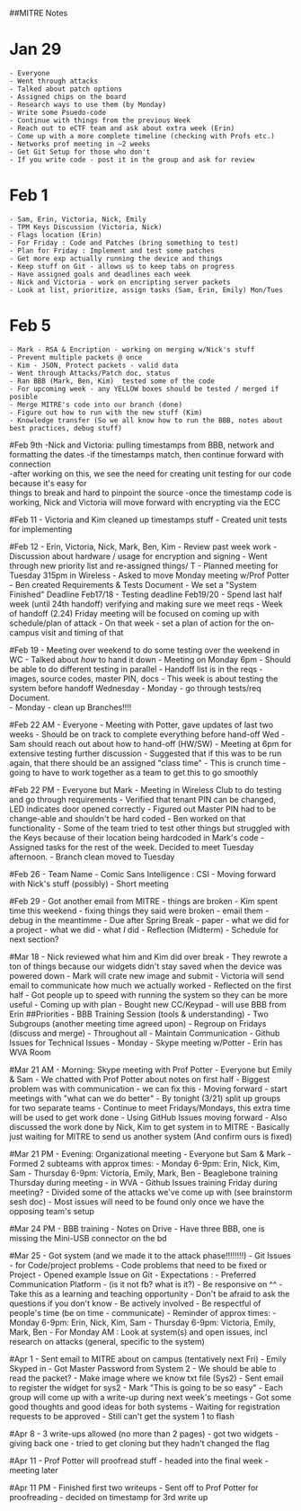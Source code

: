 ##MITRE Notes  

# Jan 29
	- Everyone 
	- Went through attacks
	- Talked about patch options 
	- Assigned chips on the board 
	- Research ways to use them (by Monday)
	- Write some Psuedo-code
	- Continue with things from the previous Week
	- Reach out to eCTF team and ask about extra week (Erin)
	- Come up with a more complete timeline (checking with Profs etc.)
	- Networks prof meeting in ~2 weeks
	- Get Git Setup for those who don't
	- If you write code - post it in the group and ask for review

# Feb 1 
	- Sam, Erin, Victoria, Nick, Emily
	- TPM Keys Discussion (Victoria, Nick)
	- Flags location (Erin)
	- For Friday : Code and Patches (bring something to test)
	- Plan for Friday : Implement and test some patches
	- Get more exp actually running the device and things
	- Keep stuff on Git - allows us to keep tabs on progress
	- Have assigned goals and deadlines each week
	- Nick and Victoria - work on encripting server packets
	- Look at list, prioritize, assign tasks (Sam, Erin, Emily) Mon/Tues

# Feb 5  
	- Mark - RSA & Encription - working on merging w/Nick's stuff 
	- Prevent multiple packets @ once 
	- Kim - JSON, Protect packets - valid data
	- Went through Attacks/Patch doc, status
	- Ran BBB (Mark, Ben, Kim)  tested some of the code
	- For upcoming week - any YELLOW boxes should be tested / merged if posible 
	- Merge MITRE's code into our branch (done)
	- Figure out how to run with the new stuff (Kim)
	- Knowledge transfer (So we all know how to run the BBB, notes about best practices, debug stuff)

#Feb 9th
	-Nick and Victoria: pulling timestamps from BBB, network and formatting the dates 
	-if the timestamps match, then continue forward with connection 		
	-after working on this, we see the need for creating unit testing for our code because it's easy for         
	things to break and hard to pinpoint the source
	-once the timestamp code is working, Nick and Victoria will move forward with encrypting via the ECC   

#Feb 11
	- Victoria and Kim cleaned up timestamps stuff
	- Created unit tests for implementing   

#Feb 12 
	- Erin, Victoria, Nick, Mark, Ben, Kim
	- Review past week work 
	- Discussion about hardware / usage for encryption and signing 
	- Went through new priority list and re-assigned things/ T
	- Planned meeting for Tuesday 315pm  in Wireless
	- Asked to move Monday meeting w/Prof Potter 
	- Ben created Requirements & Tests Document 
	- We set a "System Finished" Deadline Feb17/18 
	- Testing deadline Feb19/20
	- Spend last half week (until 24th handoff) verifying and making sure we meet reqs
	- Week of handoff (2.24) Friday meeting will be focused on coming up with schedule/plan of attack
	- On that week - set a plan of action for the  on-campus visit and timing of that  

#Feb 19
	- Meeting over weekend to do some testing over the weekend in WC
	- Talked about *how* to hand it down 
	- Meeting on Monday 6pm
	- Should be able to do different testing in parallel
	- Handoff list is in the reqs - images, source codes, master PIN, docs
	- This week is about testing the system before handoff Wednesday
	- Monday - go through tests/req Document.  
	- Monday - clean up Branches!!!!  

#Feb 22 AM
	- Everyone 
	- Meeting with Potter, gave updates of last two weeks
	- Should be on track to complete everything before hand-off Wed
	- Sam should reach out about how to hand-off (HW/SW)
	- Meeting at 6pm for extensive testing further discussion
	- Suggested that if this was to be run again, that there should be an assigned "class time"
	- This is crunch time - going to have to work together as a team to get this to go smoothly

#Feb 22 PM
	- Everyone but Mark
	- Meeting in Wireless Club to do testing and go through requirements
	- Verified that tenant PIN can be changed, LED indicates door opened correctly
	- Figured out Master PIN had to be change-able and shouldn't be hard coded 
	- Ben worked on that functionality
	- Some of the team tried to test other things but struggled with the Keys because of their location being hardcoded
	in Mark's code
	- Assigned tasks for the rest of the week.  Decided to meet Tuesday afternoon. 
	- Branch clean moved to Tuesday 
	
#Feb 26
	- Team Name - Comic Sans Intelligence : CSI
	- Moving forward with Nick's stuff (possibly)
	- Short meeting

#Feb 29
	- Got another email from MITRE - things are broken 
	- Kim spent time this weekend - fixing things they said were broken
	- email them - debug in the meantimme
	- Due after Spring Break - paper - what we did for a project - what we did - what *I* did - Reflection (Midterm)
	- Schedule for next section?

#Mar 18
	- Nick reviewed what him and Kim did over break
	- They rewrote a ton of things because our widgets didn't stay saved when the device was powered down
	- Mark will crate new image and submit 
	- Victoria will send email to communicate how much we actually worked
	- Reflected on the first half
	- Got people up to speed with running the system so they can be more useful
	- Coming up with plan 
	- Bought new CC/Keypad - will use BBB from Erin 
	##Priorities 
		- BBB Training Session (tools & understanding)
		- Two Subgroups (another meeting time agreed upon)
		- Regroup on Fridays (discuss and merge)
		- Throughout all - Maintain Communication - Github Issues for Technical Issues 
	- Monday - Skype meeting w/Potter - Erin has WVA Room 
	
#Mar 21 AM
	- Morning: Skype meeting with Prof Potter
	- Everyone but Emily & Sam
	- We chatted with Prof Potter about notes on first half
	- Biggest problem was with communication - we can fix this
	- Moving forward - start meetings with "what can we do better"
	- By tonight (3/21) split up groups for two separate teams
	- Continue to meet Fridays/Mondays, this extra time will be used to get work done
	- Using GitHub Issues moving forward
	- Also discussed the work done by Nick, Kim to get system in to MITRE
	- Basically just waiting for MITRE to send us another system (And confirm ours is fixed)
	
#Mar 21 PM
	- Evening: Organizational meeting
	- Everyone but Sam & Mark
	- Formed 2 subteams with approx times:
		- Monday 6-9pm: Erin, Nick, Kim, Sam
		- Thursday 6-9pm: Victoria, Emily, Mark, Ben
	- Beaglebone training Thursday during meeting - in WVA
	- Github Issues training Friday during meeting?
	- Divided some of the attacks we've come up with (see brainstorm sesh doc)
	- Most issues will need to be found only once we have the opposing team's setup

#Mar 24 PM 
	- BBB training 
	- Notes on Drive
	- Have three BBB, one is missing the Mini-USB connector on the bd

#Mar 25
	- Got system (and we made it to the attack phase!!!!!!!!)
	- Git Issues - for Code/project problems
	- Code problems that need to be fixed or Project 
	- Opened example Issue on Git 
	- Expectations : 
		- Preferred Communication Platform - (is it not fb? what is it?)
		- Be responsive on ^^ 
		- Take this as a learning and teaching opportunity 
		- Don't be afraid to ask the questions if you don't know
		- Be actively involved 
		- Be respectful of people's time (be on time - communicate)
	- Reminder of approx times:
		- Monday 6-9pm: Erin, Nick, Kim, Sam
		- Thursday 6-9pm: Victoria, Emily, Mark, Ben
	- For Monday AM : Look at system(s) and open issues, incl research on attacks (general, specific to the system)

#Apr 1
	- Sent email to MITRE about on campus (tentatively next Fri)
	- Emily Skyped in 
	- Got Master Password from System 2
	- We should be able to read the packet?
	- Make image where we know txt file (Sys2)
	- Sent email to register the widget for sys2
	- Mark "This is going to be so easy"
	- Each group will come up with a write-up during next week's meetings
	- Got some good thoughts and good ideas for both systems
	- Waiting for registration requests to be approved
	- Still can't get the system 1 to flash

#Apr 8 
	- 3 write-ups allowed (no more than 2 pages)
	- got two widgets - giving back one
	- tried to get cloning but they hadn't changed the flag

#Apr 11
	- Prof Potter will proofread stuff 
	- headed into the final week 
	- meeting later

#Apr 11 PM
	- Finished first two writeups
	- Sent off to Prof Potter for proofreading
	- decided on timestamp for 3rd write up
	